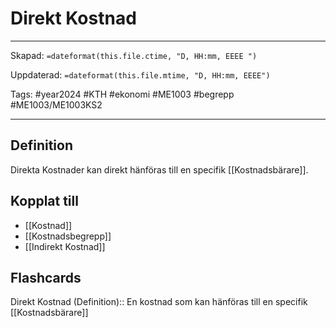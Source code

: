 # Direkt Kostnad

---
Skapad: `=dateformat(this.file.ctime, "D, HH:mm, EEEE ")`

Uppdaterad: `=dateformat(this.file.mtime, "D, HH:mm, EEEE")`

Tags: #year2024 #KTH #ekonomi #ME1003 #begrepp #ME1003/ME1003KS2

---

## Definition

Direkta Kostnader kan direkt hänföras till en specifik [[Kostnadsbärare]].

## Kopplat till

- [[Kostnad]]
- [[Kostnadsbegrepp]]
- [[Indirekt Kostnad]]

## Flashcards

Direkt Kostnad (Definition):: En kostnad som kan hänföras till en specifik [[Kostnadsbärare]]
<!--SR:!2024-03-06,16,292!2024-04-11,4,274-->
